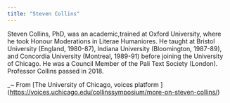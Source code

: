 ```yaml
---
title: "Steven Collins"
---
```

Steven Collins, PhD, was an academic,trained at Oxford University, where he took Honour Moderations in Literae Humaniores. He taught at Bristol University (England, 1980-87), Indiana University (Bloomington, 1987-89), and Concordia University (Montreal, 1989-91) before joining the University of Chicago. He was a Council Member of the Pali Text Society (London). Professor Collins passed in 2018.

_~ From [The University of Chicago, voices platform ] (https://voices.uchicago.edu/collinssymposium/more-on-steven-collins/)

